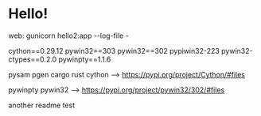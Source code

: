 # Hello!

web: gunicorn hello2:app --log-file -

cython==0.29.12
pywin32==303
pywin32==302
pypiwin32-223
pywin32-ctypes==0.2.0
pywinpty==1.1.6


pysam
pgen
cargo
rust
cython --> https://pypi.org/project/Cython/#files

pywinpty
pywin32 --> https://pypi.org/project/pywin32/302/#files


another readme test
